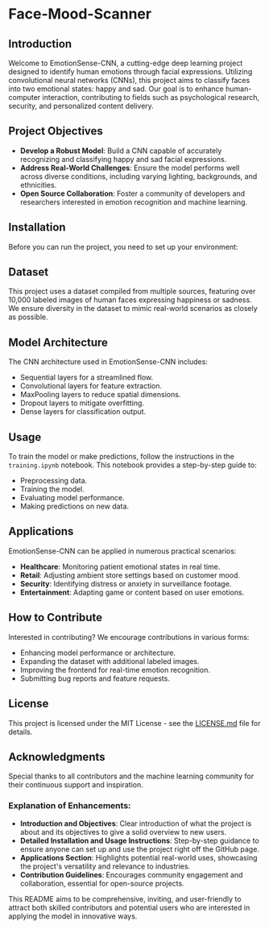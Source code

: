 # Face-Mood-Scanner

## Introduction
Welcome to EmotionSense-CNN, a cutting-edge deep learning project designed to identify human emotions through facial expressions. Utilizing convolutional neural networks (CNNs), this project aims to classify faces into two emotional states: happy and sad. Our goal is to enhance human-computer interaction, contributing to fields such as psychological research, security, and personalized content delivery.

## Project Objectives
- **Develop a Robust Model**: Build a CNN capable of accurately recognizing and classifying happy and sad facial expressions.
- **Address Real-World Challenges**: Ensure the model performs well across diverse conditions, including varying lighting, backgrounds, and ethnicities.
- **Open Source Collaboration**: Foster a community of developers and researchers interested in emotion recognition and machine learning.

## Installation
Before you can run the project, you need to set up your environment:



## Dataset
This project uses a dataset compiled from multiple sources, featuring over 10,000 labeled images of human faces expressing happiness or sadness. We ensure diversity in the dataset to mimic real-world scenarios as closely as possible.

## Model Architecture
The CNN architecture used in EmotionSense-CNN includes:
- Sequential layers for a streamlined flow.
- Convolutional layers for feature extraction.
- MaxPooling layers to reduce spatial dimensions.
- Dropout layers to mitigate overfitting.
- Dense layers for classification output.

## Usage
To train the model or make predictions, follow the instructions in the `training.ipynb` notebook. This notebook provides a step-by-step guide to:
- Preprocessing data.
- Training the model.
- Evaluating model performance.
- Making predictions on new data.

## Applications
EmotionSense-CNN can be applied in numerous practical scenarios:
- **Healthcare**: Monitoring patient emotional states in real time.
- **Retail**: Adjusting ambient store settings based on customer mood.
- **Security**: Identifying distress or anxiety in surveillance footage.
- **Entertainment**: Adapting game or content based on user emotions.

## How to Contribute
Interested in contributing? We encourage contributions in various forms:
- Enhancing model performance or architecture.
- Expanding the dataset with additional labeled images.
- Improving the frontend for real-time emotion recognition.
- Submitting bug reports and feature requests.

## License
This project is licensed under the MIT License - see the [LICENSE.md](LICENSE) file for details.

## Acknowledgments
Special thanks to all contributors and the machine learning community for their continuous support and inspiration.


### Explanation of Enhancements:
- **Introduction and Objectives**: Clear introduction of what the project is about and its objectives to give a solid overview to new users.
- **Detailed Installation and Usage Instructions**: Step-by-step guidance to ensure anyone can set up and use the project right off the GitHub page.
- **Applications Section**: Highlights potential real-world uses, showcasing the project's versatility and relevance to industries.
- **Contribution Guidelines**: Encourages community engagement and collaboration, essential for open-source projects.

This README aims to be comprehensive, inviting, and user-friendly to attract both skilled contributors and potential users who are interested in applying the model in innovative ways.

